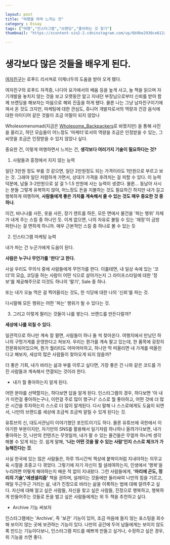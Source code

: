 ```yaml
---

layout: post
title: "여행을 하며 느끼는 것"
category : Essay
tags: ["여행","인스타그램","브랜딩","좋아하는 것 찾기"]
thumbnail: "https://scontent-sin2-2.cdninstagram.com/vp/6b9be2930ce612a963885d14b7431e89/5D0F03C0/t51.2885-15/e35/47581801_323181528283940_4634403341321352258_n.jpg?_nc_ht=scontent-sin2-2.cdninstagram.com&_nc_cat=108"

---
```


# 생각보다 많은 것들을 배우게 된다.

[여자친구](https://instagram.com/alive_beauty_researcher)는 로푸드 리서쳐로 이제너두의 도움을 받아 오게 됐다.

여자친구의 로푸드 자격증, 나디아 요가에서의 배움 등을 높게 사고,
늘 책을 읽으며 자기개발을 놓치지 않는 것을 보고
오랫동안 알고 지내던 부장님으로부터 신뢰를 받아 함께 브랜딩을 해보자는 마음으로 해외 진출을 하게 됐다.
물론 나는 그냥 남자친구이기에 껴서 온 것도 크지만, 마케팅에 대한 관심도, 쥬니어 개발자로서의 역량과 건강 음식에 대한 아이디어 같은 것들이 조금 어필이 되지 않았나

Wholesomenomad(지금은 [Wholesome_Backpackers](https://instagaram.com/wholesome_backpackers)로 바꿨지만)
을 통해 사진을 올리고, 하던 모습들이 어느정도 '마케터'로서의 역량을 조금은 인정받을 수 있는,
그 씨앗을 조금은 인정받을 수 있지 않았나 싶다.

중요한 건,
이렇게 여행하면서 느끼는 건,
<b>생각보다 여러가지 기술이 필요하다는 것?</b>

1. 사람들과 흥정에서 지지 않는 능력

일단 3만원 정도 부를 것 같으면, 일단 2만원정도 되는 가격이라도 1만원으로 부르고 보는 것.
그래야 일단 저렴하게 가면서, 상대가 가격을 후려치는 걸 피할 수 있다.
이 능력 덕분에, 남들 3-2만원으로 살 걸 1-1.5 만원에 사는 능력이 생겼다.
물론... 동남아 사시는 분들 그렇게 유복하지 않아, 어느정도 돈을 지불하는 것도 필요하긴 하지만
내가 길고 행복하게 여행하며, <b>사람들에게 좋은 가치를 계속해서 줄 수 있는 것도 매우 중요한 것 중 하나</b>.

이건, 바나나를 사든, 옷을 사든, 장기 렌트를 하든, 모든 면에서 물건을 '파는 행위' 자체가 내게 주는 스킬 중 하나인 듯.
이게 없으면, 나의 자유로 불릴 수 있는 '재정'이 금방 파탄나는 걸 면하게 하니까. 매우 근본적인 스킬 중 하나로 볼 수 있는 듯

2. 인스타그램 마케팅 능력

내가 파는 건 누군가에게 도움이 된다.

<b>사람은 누구나 무언가를 '판다'고 한다.</b>

사실 우리도 무의식 중에 사람들에게 무언가를 판다.
이를테면, 내 일상 속에 있는 '코더'의 모습, 코딩을 하는 사람이 어떤 식으로 살아가는지 그 라이프스타일에 대한 '정보'를 제공해주므로 이것도 하나의 '팔기', Sale 중 하나.

또는 내가 오늘 먹은 걸 찍어올리는 것도, 한 식당에 대한 나의 '신뢰'를 파는 것.

다시말해 모든 행위는 어떤 '파는' 행위가 될 수 있다는 것.


3. 그리고 이렇게 팔리는 것들이 나를 쌓는다. 브랜드를 만든다랄까?

<b> 세상에 나를 외칠 수 있다.</b>

일관적으로 하나만 계속 잘 팔면, 사람들이 하나 둘 씩 찾아온다.
여행지에서 만났던 하나의 구멍가게를 운영한다고 쳐보자.
우리는 뭔가를 계속 팔고 있는데, 한 품목에 굉장히 전문화되어있으며, 뭔가 퀄리티도 어마어마하고, 하나만 딱 떠올리면 내 가게를 떠올린다고 해보자, 세상의 많은 사람들이 찾아오게 되지 않을까?

더 좋은 기회, 내가 바라는 삶과 부를 이루고 싶다면, 가장 좋은 건 나와 같은 코드를 가진 사람들과 계속해서 연결되는 것이라 한다.

- 내가 뭘 좋아하는지 알게 된다.

어떤 분야를 선택할지는, 하다보면 답을 알게 된다. 인스타그램의 경우, 하다보면 '아 내가 이런걸 좋아하는구나, 이런걸 주로 많이 했구나' 스스로 뭘 좋아하고, 어떤 것에 더 많은 시간을 투자하는지 스스로 더 많이 알게된다. 다시 말해 나 스스로에게도 도움이 되면서, 나만의 브랜드를 세상에 조금씩 조금씩 알릴 수 있게 된다는 것.

유튜브의 신, 대도서관님이 이야기했던 포인트이기도 하다. 물론 유튜브에 국한에서 이야기한 부분이지만, 자기만의 SNS를 활용해서 일기처럼 하나하나 올려가다보면, 내가 좋아하는 것, 나만의 컨텐츠는 무엇일까, 내가 팔 수 있는 물건들은 무얼까 하나씩 생각해볼 수 있게 되는 것.
쉽게 말해, <b>'나는 어떤 것을 팔 수 있는 사람'인지 스스로 체크가 가능해진다는 것</b>.

사실 한국에 있는 많은 사람들은, 하루 15시간씩 책상에 붙박이처럼 지내야하는 의무교육 시절을 초중고 다 겪었다. 그렇기에 자기 자신이 뭘 설레여하는지, 인생에서 '행복'을 누리려면 어떻게 해야하는지 배운 적 없이 지내왔다. 그런 사람들에게, <b>'마리에 곤도, 정리의 기술','에센셜리즘'</b> 책을 권하며, 설레이는 것들에만 둘러싸여 나만의 힘을 기르고, 매일 두근두근 거리는 삶, 내가 진정으로 바라는 삶을 이룩하는 법에 대해 알려주고 싶다.
자신에 대해 알고 싶은 사람들, 자신을 찾고 싶은 사람들, 진정으로 행복하고, 행복하게 만들어주는 것들로 돈을 벌고 싶은 사람들에게는 위 두 책을 추천하고 싶다.

- Archive 기능 써보자

인스타그램에는 'Archive', 즉 '보관' 기능이 있어, 조금 마음에 들지 않는 포스팅을 회수해 보이지 않는 곳에 보관하는 기능이 있다. 나만의 공간에 두어 남들에게는 보이지 않도록 만드는 기능이다보니, 인스타그램 피드를 예쁘게 만들고 싶거나, 수정하고 싶은 경우, 위 기능을 쓰면 좋다.
